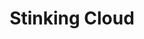 ---
title: "Stinking Cloud"
index:
  - stinking-cloud
permalink: /spells/stinking-cloud/
tags:
  - Spell
  - 3rd Level
  - Conjuration
available_for:
  - Bard
  - Sorcerer
  - Wizard
level: "3rd Level"
school: "Conjuration"
range: "90 ft"
area: "20 ft"
shape: "Sphere"
comp:
  - V
  - S
  - M
material: "a rotten egg or several skunk cabbage leaves."
duration: "1 Minute"
concentration: true
attack: "CON Save"
description: |
  You create a 20-foot-radius sphere of yellow, nauseating gas centered on a point within range. The cloud spreads around corners, and its area is heavily obscured. The cloud lingers in the air for the duration.

  Each creature that is completely within the cloud at the start of its turn must make a constitution saving throw against poison. On a failed save, the creature spends its action that turn retching and reeling. Creatures that don't need to breathe or are immune to poison automatically succeed on this saving throw.

  A moderate wind (at least 10 miles per hour) disperses the cloud after 4 rounds. A strong wind (at least 20 miles per hour) disperses it after 1 round.
excerpt: "You create a 20-foot-radius sphere of yellow, nauseating gas centered on a point within range."
source: "Basic Rules"
---